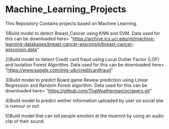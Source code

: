 # Machine_Learning_Projects

This Repository Contains projects based on Machine Learning.

1)Build model to detect Breast_Cancer using KNN and SVM. Data used for this can be downloaded here= "https://archive.ics.uci.edu/ml/machine-learning-databases/breast-cancer-wisconsin/breast-cancer-wisconsin.data"

2)Build model to detect Credit card fraud using Local Outlier Factor (LOF) and Isolation Forest Algorithm.
        Data used for this can be downloaded here= "https://www.kaggle.com/mlg-ulb/creditcardfraud"

3)Build model to predict Board game Review prediction using Linear Regression and Random Forest algorithm.
        Data used for this can be downloaded here= "https://github.com/ThaWeatherman/scrapers.git"
        
4)Build model to predict wether information uploaded by user on social site is rumour or not.

5)Build model that can tell people emotion at the moemnt by using an audio clip of their sound.


